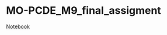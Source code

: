 # MO-PCDE_M9_final_assigment
<a href="https://rjh22.github.io/MO-PCDE_M9_final_assigment/">Notebook</a>
